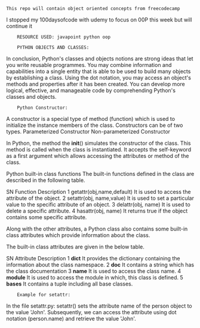 	This repo will contain object oriented concepts from freecodecamp
I stopped my 100daysofcode with udemy to focus on 00P this week but will continue it

		RESOURCE USED: javapoint python oop

		PYTHON OBJECTS AND CLASSES:
In conclusion, Python's classes and objects notions are strong ideas that let you write reusable programmes. You may combine information and capabilities into a single entity that is able to be used to build many objects by establishing a class. Using the dot notation, you may access an object's methods and properties after it has been created. You can develop more logical, effective, and manageable code by comprehending Python's classes and objects.


		Python Constructor:
A constructor is a special type of method (function) which is used to initialize the instance members of the class.
Constructors can be of two types.
Parameterized Constructor
Non-parameterized Constructor

In Python, the method the __init__() simulates the constructor of the class. This method is called when the class is instantiated. It accepts the self-keyword as a first argument which allows accessing the attributes or method of the class.

Python built-in class functions
The built-in functions defined in the class are described in the following table.

SN	Function	Description
1	getattr(obj,name,default)	It is used to access the attribute of the object.
2	setattr(obj, name,value)	It is used to set a particular value to the specific attribute of an object.
3	delattr(obj, name)	It is used to delete a specific attribute.
4	hasattr(obj, name)	It returns true if the object contains some specific attribute.


Along with the other attributes, a Python class also contains some built-in class attributes which provide information about the class.

The built-in class attributes are given in the below table.

SN	Attribute	Description
1	__dict__	It provides the dictionary containing the information about the class namespace.
2	__doc__	It contains a string which has the class documentation
3	__name__	It is used to access the class name.
4	__module__	It is used to access the module in which, this class is defined.
5	__bases__	It contains a tuple including all base classes.


		Example for setattr:
In the file setattr.py: setattr() sets the attribute name of the person object to the value 'John'. Subsequently, we can access the attribute using dot notation (person.name) and retrieve the value 'John'.
